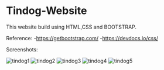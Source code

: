 # Tindog-Website
This website build using HTML,CSS and BOOTSTRAP.

Reference:
-https://getbootstrap.com/
-https://devdocs.io/css/




Screenshots:

![tindog1](https://user-images.githubusercontent.com/72188475/148762101-fbf37934-be4b-4e46-a232-fe9fe3c3d50f.png)
![tindog2](https://user-images.githubusercontent.com/72188475/148762405-ff176780-6cc5-45cd-aee6-05fc3f1de9b2.png)
![tindog3](https://user-images.githubusercontent.com/72188475/148762414-1bb76980-62bd-4b78-bcb5-067d78ec3c76.png)
![tindog4](https://user-images.githubusercontent.com/72188475/148762419-7682156d-9dcb-4ac4-b29c-2d635331ee2c.png)
![tindog5](https://user-images.githubusercontent.com/72188475/148762422-16eae95a-3a27-4fb1-bf01-2c588dd0aaaa.png)
